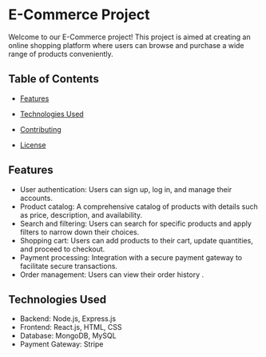 # E-Commerce Project

Welcome to our E-Commerce project! This project is aimed at creating an online shopping platform where users can browse and purchase a wide range of products conveniently.

## Table of Contents

- [Features](#features)
- [Technologies Used](#technologies-used)

- [Contributing](#contributing)
- [License](#license)

## Features

- User authentication: Users can sign up, log in, and manage their accounts.
- Product catalog: A comprehensive catalog of products with details such as price, description, and availability.
- Search and filtering: Users can search for specific products and apply filters to narrow down their choices.
- Shopping cart: Users can add products to their cart, update quantities, and proceed to checkout.
- Payment processing: Integration with a secure payment gateway to facilitate secure transactions.
- Order management: Users can view their order history .



## Technologies Used

- Backend: Node.js, Express.js
- Frontend: React.js, HTML, CSS
- Database: MongoDB, MySQL
- Payment Gateway: Stripe

